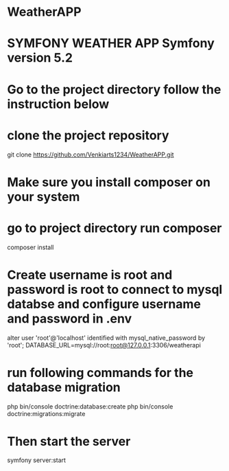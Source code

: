 # WeatherAPP

# SYMFONY WEATHER APP Symfony version 5.2
 
# Go to the project directory follow the instruction below

# clone the project repository
git clone https://github.com/Venkiarts1234/WeatherAPP.git

# Make sure you install composer on your system
# go to project directory run composer
composer install

# Create username is root and password is root to connect to mysql databse and configure username and password in .env
alter user 'root'@'localhost' identified with mysql_native_password by 'root';
DATABASE_URL=mysql://root:root@127.0.0.1:3306/weatherapi

# run following commands for the database migration
php bin/console doctrine:database:create
php bin/console doctrine:migrations:migrate

# Then start the server
symfony server:start






